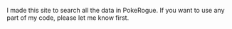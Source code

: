 I made this site to search all the data in PokeRogue.
If you want to use any part of my code, please let me know first.
